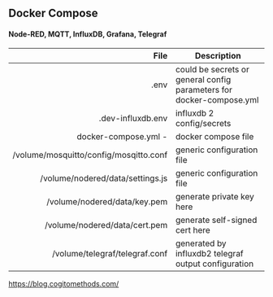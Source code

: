 ##  Docker Compose 
#### Node-RED, MQTT, InfluxDB, Grafana, Telegraf

|File|Description|
-:|-
.env|could  be secrets or general config parameters for docker-compose.yml
.dev-influxdb.env | influxdb 2 config/secrets
docker-compose.yml -|docker compose file
/volume/mosquitto/config/mosqitto.conf  | generic configuration file
/volume/nodered/data/settings.js  | generic configuration file
/volume/nodered/data/key.pem | generate private key here
/volume/nodered/data/cert.pem | generate self-signed cert here
/volume/telegraf/telegraf.conf | generated by influxdb2 telegraf output configuration


https://blog.cogitomethods.com/

